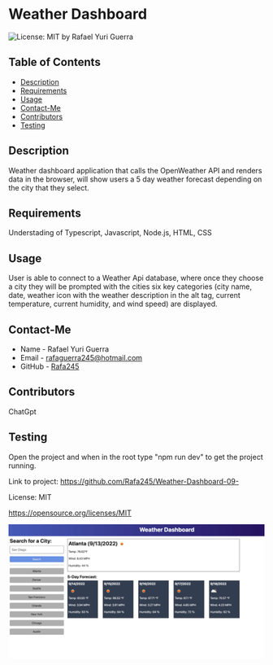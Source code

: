 # Weather Dashboard
  ![License: MIT](https://img.shields.io/badge/License-MIT-yellow.svg)
  by Rafael Yuri Guerra
  ## Table of Contents
  - [Description](#description)
  - [Requirements](#requirements)
  - [Usage](#usage)
  - [Contact-Me](#contact-me)
  - [Contributors](#contributors)
  - [Testing](#testing)
  ## Description
  Weather dashboard application that calls the OpenWeather API and renders data in the browser, will show users a 5 day weather forecast depending on the city that they select.
  ## Requirements
  Understading of Typescript, Javascript, Node.js, HTML, CSS
  ## Usage
  User is able to connect to a Weather Api database, where once they choose a city they will be prompted with the cities six key categories (city name, date, weather icon with the weather description in the alt tag, current temperature, current humidity, and wind speed) are displayed.
  ## Contact-Me
  * Name - Rafael Yuri Guerra
  * Email - rafaguerra245@hotmail.com
  * GitHub - [Rafa245](https://github.com/Rafa245)
  ## Contributors
  ChatGpt 
  ## Testing
  Open the project and when in the root type "npm run dev" to get the project running.

  Link to project: https://github.com/Rafa245/Weather-Dashboard-09-

  License: MIT 

  https://opensource.org/licenses/MIT
  
  ![Weather DashBoard ScreenShot](Assets/09-servers-and-apis-homework-demo.png)